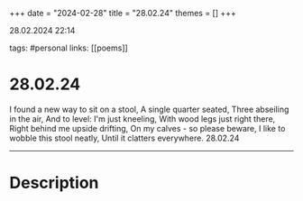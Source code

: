 +++
date = "2024-02-28"
title = "28.02.24"
themes = []
+++

28.02.2024 22:14

tags: #personal
links: [[poems]]

# 28.02.24

I found a new way to sit on a stool,
A single quarter seated,
Three abseiling in the air,
And to level: I'm just kneeling,
With wood legs just right there,
Right behind me upside drifting,
On my calves - so please beware,
I like to wobble this stool neatly,
Until it clatters everywhere.
28.02.24

---

# Description

